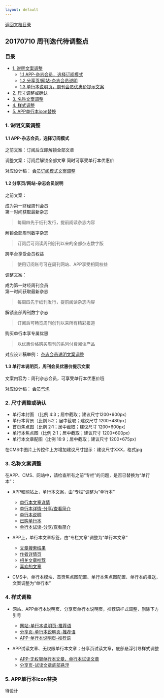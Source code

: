```yaml
---
layout: default
---
```

[返回文档目录](../)

## 20170710 周刊迭代待调整点

### 目录
* [1. 说明文案调整](#1-说明文案调整)
  * [1.1 APP-杂志会员，选择订阅模式](#11-app-杂志会员选择订阅模式)
  * [1.2 分享页/网站-杂志会员说明](#12-分享页网站-杂志会员说明)
  * [1.3 单行本说明页，周刊会员优惠价提示文案](#13-单行本说明页周刊会员优惠价提示文案)
* [2. 尺寸调整或确认](#2-尺寸调整或确认)
* [3. 名称文案调整](#3-名称文案调整)
* [4. 样式调整](#4-样式调整)
* [5. APP单行本icon替换](#5-app单行本icon替换)

### 1. 说明文案调整

#### 1.1 APP-杂志会员，选择订阅模式

之前文案：订阅后立即解锁全部文章

调整文案：订阅后解锁全部文章 同时可享受单行本优惠价

对应设计稿：
[会员订阅模式文案调整](https://app.zeplin.io/project/57c9165e2ccadd3f6341c8a3/screen/57d901f7dd21e74718d23c23)

#### 1.2 分享页/网站-杂志会员说明

之前文案：

成为第一财经周刊会员  
第一时间获取最新杂志  
> 每周四先于纸刊发行，提前阅读杂志内容  

解锁全部周刊数字杂志
> 订阅后可阅读周刊创刊以来的全部杂志数字版

跨平台享受会员权益
> 使用订阅账号可在周刊网站、APP享受相同权益

调整文案：

成为第一财经周刊会员   
第一时间获取最新杂志  
> 每周四先于纸刊发行，提前阅读杂志内容  

解锁全部周刊数字杂志
> 订阅后可畅览周刊创刊以来所有精彩报道

购买单行本享专属优惠
> 以优惠价格购买周刊的系列付费阅读产品

对应设计稿举例：
[杂志会员说明文案调整](https://app.zeplin.io/project/57fe0db25a50ccf660d5bd6d/screen/5955be1c44bf569c2c71af49)

#### 1.3 单行本说明页，周刊会员优惠价提示文案

文案内容为：周刊杂志会员，可享受单行本优惠价哦

对应设计稿：
[会员气泡](https://app.zeplin.io/project/57c9165e2ccadd3f6341c8a3/screen/59391e767688a44d43c1a9bf)

### 2. 尺寸调整或确认

* 单行本封面 （比例 4:3；居中截取；建议尺寸1200*900px）
* 单行本背景（比例 5:2；居中截取；建议尺寸 1200*480px）
* 首页焦点图（比例 2:1；居中截取；建议尺寸 1200*600px）
* 单行本焦点图（比例 2:1；居中截取；建议尺寸 1200*600px）
* 单行本文章配图（比例 16:9；居中截取；建议尺寸 1200*675px）

在CMS中图片上传控件上方增加建议尺寸提示：建议尺寸XXX，格式jpg

### 3. 名称文案调整

在APP、CMS、网站中，请检查所有之前“专栏”的问题，是否已替换为“单行本”：

* APP和网站上，单行本文案，由“专栏”调整为“单行本”
  * [单行本文章详情](https://app.zeplin.io/project/57c9165e2ccadd3f6341c8a3/screen/59391e72ea340083f7b623ba)
  * [单行本详情-分享/查看简介](https://app.zeplin.io/project/57c9165e2ccadd3f6341c8a3/screen/59391e7366e8b7d901c4d1ac)
  * [单行本说明](https://app.zeplin.io/project/57c9165e2ccadd3f6341c8a3/screen/59391e767688a44d43c1a9bf)
  * [已购单行本](https://app.zeplin.io/project/57c9165e2ccadd3f6341c8a3/screen/59391e78d2a3b6800e269b1f)
  * [单行本试读-分享/查看简介](https://app.zeplin.io/project/57c9165e2ccadd3f6341c8a3/screen/593e5b5b79306c9d6f94dbb5)


* APP上，单行本文章标签，由“专栏文章”调整为“单行本文章”  
  * [文章搜索结果](https://app.zeplin.io/project/57c9165e2ccadd3f6341c8a3/screen/584154d2a8a0d8ad29899c96)  
  * [作者详情页](https://app.zeplin.io/project/57c9165e2ccadd3f6341c8a3/screen/589d2c5213154c8f1fafb008)
  * [相关文章推荐](https://app.zeplin.io/project/57c9165e2ccadd3f6341c8a3/screen/57c9355d88c28c1f383c0a34)
  * [喜欢的文章](https://app.zeplin.io/project/57c9165e2ccadd3f6341c8a3/screen/593e5af18c10c357f5cd42c0)

* CMS中，单行本模块、首页焦点图配置、单行本焦点图配置、单行本的推送，文案调整为“单行本”

### 4. 样式调整

* 网站、APP单行本说明页、分享页单行本说明页，推荐语样式调整，删除下方引号
  * [网站-单行本说明页-推荐语](https://app.zeplin.io/project/57fe0db25a50ccf660d5bd6d/screen/5955bd1e941db3496de42ef5)
  * [分享页-单行本说明页-推荐语](https://app.zeplin.io/project/57fe0db25a50ccf660d5bd6d/screen/5955be19e8f435965a439bb5)
  * [APP-单行本说明页-推荐语](https://app.zeplin.io/project/57c9165e2ccadd3f6341c8a3/screen/59391e767688a44d43c1a9bf)

* APP试读文章、无权限单行本文章；分享页试读文章，底部悬浮引导样式调整
  * [APP-无权限单行本文章、单行本试读文章](https://app.zeplin.io/project/57c9165e2ccadd3f6341c8a3/screen/59391e72ea340083f7b623ba)
  * [分享页-试读文章底部悬浮](https://app.zeplin.io/project/57fe0db25a50ccf660d5bd6d/screen/5955be1c44bf569c2c71af49)

### 5. APP单行本icon替换
待设计

